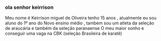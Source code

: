 ### ola  senhor keirrison
Meu nome é Keirrison miguel de Oliveira tenho 15 anos , atualmente eu sou aluno do 1º ano do Novo ensino médio , tambem sou um atleta da seleção de araucária
e também da seleção paranaense 
O meu maior sonho e conseguir uma vaga na CBK (seleção Brasileira de karatê) 
